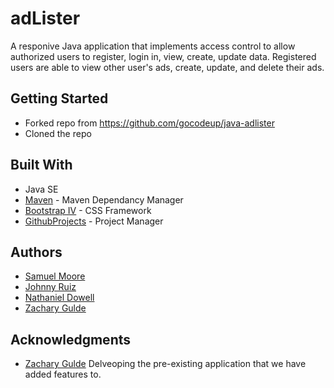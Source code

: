 # adLister
A responive Java application that implements access control to allow authorized users to register, login in, view, create, update data.
Registered users are able to view other user's ads, create, update, and delete their ads. 

## Getting Started
* Forked repo from https://github.com/gocodeup/java-adlister
* Cloned the repo

## Built With
* Java SE
* [Maven](https://maven.apache.org/) - Maven Dependancy Manager
* [Bootstrap IV](https://getbootstrap.com/) - CSS Framework
* [GithubProjects](https://help.github.com/en/articles/about-project-boards) - Project Manager

## Authors
* [Samuel Moore](https://github.com/samuelmoorec)
* [Johnny Ruiz](https://github.com/johnnyruiz)
* [Nathaniel Dowell](https://github.com/NathanielDowell)
* [Zachary Gulde](https://github.com/zgulde)

## Acknowledgments
* [Zachary Gulde](https://github.com/zgulde)
Delveoping the pre-existing application that we have added features to.

